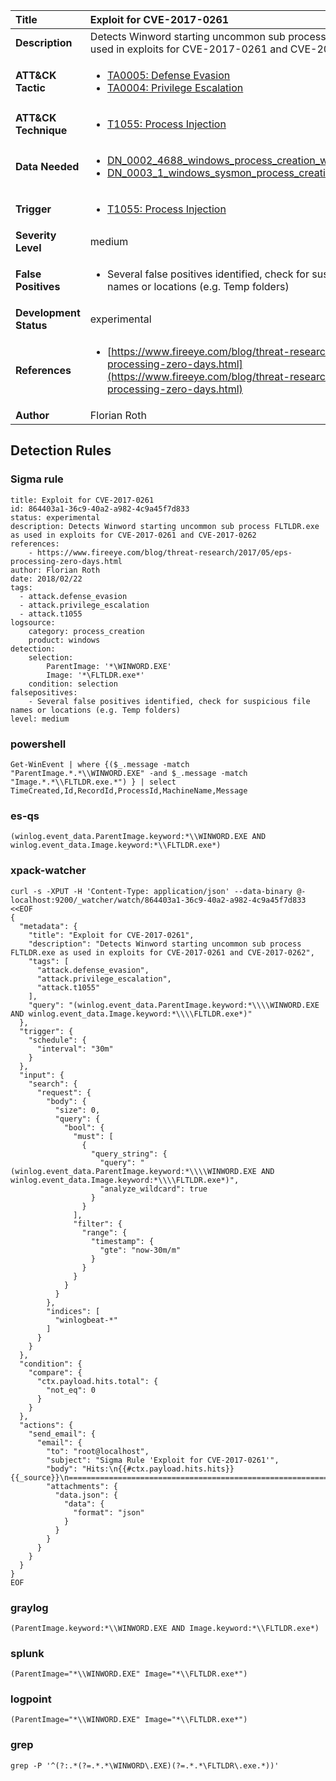 | Title                    | Exploit for CVE-2017-0261       |
|:-------------------------|:------------------|
| **Description**          | Detects Winword starting uncommon sub process FLTLDR.exe as used in exploits for CVE-2017-0261 and CVE-2017-0262 |
| **ATT&amp;CK Tactic**    |  <ul><li>[TA0005: Defense Evasion](https://attack.mitre.org/tactics/TA0005)</li><li>[TA0004: Privilege Escalation](https://attack.mitre.org/tactics/TA0004)</li></ul>  |
| **ATT&amp;CK Technique** | <ul><li>[T1055: Process Injection](https://attack.mitre.org/techniques/T1055)</li></ul>  |
| **Data Needed**          | <ul><li>[DN_0002_4688_windows_process_creation_with_commandline](../Data_Needed/DN_0002_4688_windows_process_creation_with_commandline.md)</li><li>[DN_0003_1_windows_sysmon_process_creation](../Data_Needed/DN_0003_1_windows_sysmon_process_creation.md)</li></ul>  |
| **Trigger**              | <ul><li>[T1055: Process Injection](../Triggers/T1055.md)</li></ul>  |
| **Severity Level**       | medium |
| **False Positives**      | <ul><li>Several false positives identified, check for suspicious file names or locations (e.g. Temp folders)</li></ul>  |
| **Development Status**   | experimental |
| **References**           | <ul><li>[https://www.fireeye.com/blog/threat-research/2017/05/eps-processing-zero-days.html](https://www.fireeye.com/blog/threat-research/2017/05/eps-processing-zero-days.html)</li></ul>  |
| **Author**               | Florian Roth |


## Detection Rules

### Sigma rule

```
title: Exploit for CVE-2017-0261
id: 864403a1-36c9-40a2-a982-4c9a45f7d833
status: experimental
description: Detects Winword starting uncommon sub process FLTLDR.exe as used in exploits for CVE-2017-0261 and CVE-2017-0262
references:
    - https://www.fireeye.com/blog/threat-research/2017/05/eps-processing-zero-days.html
author: Florian Roth
date: 2018/02/22
tags:
  - attack.defense_evasion
  - attack.privilege_escalation
  - attack.t1055
logsource:
    category: process_creation
    product: windows
detection:
    selection:
        ParentImage: '*\WINWORD.EXE'
        Image: '*\FLTLDR.exe*'
    condition: selection
falsepositives:
    - Several false positives identified, check for suspicious file names or locations (e.g. Temp folders)
level: medium

```





### powershell
    
```
Get-WinEvent | where {($_.message -match "ParentImage.*.*\\WINWORD.EXE" -and $_.message -match "Image.*.*\\FLTLDR.exe.*") } | select TimeCreated,Id,RecordId,ProcessId,MachineName,Message
```


### es-qs
    
```
(winlog.event_data.ParentImage.keyword:*\\WINWORD.EXE AND winlog.event_data.Image.keyword:*\\FLTLDR.exe*)
```


### xpack-watcher
    
```
curl -s -XPUT -H 'Content-Type: application/json' --data-binary @- localhost:9200/_watcher/watch/864403a1-36c9-40a2-a982-4c9a45f7d833 <<EOF
{
  "metadata": {
    "title": "Exploit for CVE-2017-0261",
    "description": "Detects Winword starting uncommon sub process FLTLDR.exe as used in exploits for CVE-2017-0261 and CVE-2017-0262",
    "tags": [
      "attack.defense_evasion",
      "attack.privilege_escalation",
      "attack.t1055"
    ],
    "query": "(winlog.event_data.ParentImage.keyword:*\\\\WINWORD.EXE AND winlog.event_data.Image.keyword:*\\\\FLTLDR.exe*)"
  },
  "trigger": {
    "schedule": {
      "interval": "30m"
    }
  },
  "input": {
    "search": {
      "request": {
        "body": {
          "size": 0,
          "query": {
            "bool": {
              "must": [
                {
                  "query_string": {
                    "query": "(winlog.event_data.ParentImage.keyword:*\\\\WINWORD.EXE AND winlog.event_data.Image.keyword:*\\\\FLTLDR.exe*)",
                    "analyze_wildcard": true
                  }
                }
              ],
              "filter": {
                "range": {
                  "timestamp": {
                    "gte": "now-30m/m"
                  }
                }
              }
            }
          }
        },
        "indices": [
          "winlogbeat-*"
        ]
      }
    }
  },
  "condition": {
    "compare": {
      "ctx.payload.hits.total": {
        "not_eq": 0
      }
    }
  },
  "actions": {
    "send_email": {
      "email": {
        "to": "root@localhost",
        "subject": "Sigma Rule 'Exploit for CVE-2017-0261'",
        "body": "Hits:\n{{#ctx.payload.hits.hits}}{{_source}}\n================================================================================\n{{/ctx.payload.hits.hits}}",
        "attachments": {
          "data.json": {
            "data": {
              "format": "json"
            }
          }
        }
      }
    }
  }
}
EOF

```


### graylog
    
```
(ParentImage.keyword:*\\WINWORD.EXE AND Image.keyword:*\\FLTLDR.exe*)
```


### splunk
    
```
(ParentImage="*\\WINWORD.EXE" Image="*\\FLTLDR.exe*")
```


### logpoint
    
```
(ParentImage="*\\WINWORD.EXE" Image="*\\FLTLDR.exe*")
```


### grep
    
```
grep -P '^(?:.*(?=.*.*\WINWORD\.EXE)(?=.*.*\FLTLDR\.exe.*))'
```



